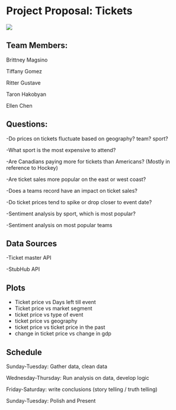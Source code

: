 <b><h1> Project Proposal: Tickets </h1></b>
<img src="http://a.espncdn.com/photo/2010/0319/pg2_03182010_576.jpg"> 

<h2> Team Members: </h2>
  <p>Brittney Magsino</p>
  <p>Tiffany Gomez</p>
  <p>Ritter Gustave</p>
  <p>Taron Hakobyan</p>
  <p>Ellen Chen</p>

<h2> Questions: </h2>
  <p> -Do prices on tickets fluctuate based on geography? team? sport? </p>
  <p> -What sport is the most expensive to attend?
  <p> -Are Canadians paying more for tickets than Americans? (Mostly in reference to Hockey)
  <p> -Are ticket sales more popular on the east or west coast?
  <p> -Does a teams record have an impact on ticket sales?
  <p> -Do ticket prices tend to spike or drop closer to event date?
  <p> -Sentiment analysis by sport, which is most popular?
  <p> -Sentiment analysis on most popular teams
    
<h2> Data Sources </h2>
  <p>-Ticket master API</p>
  <p>-StubHub API</p>

  <h2> Plots </h2>
  <ul>
     <li>Ticket price vs Days left till event</li>
     <li>Ticket price vs market segment</li>
     <li>ticket price vs type of event</li>
     <li>ticket price vs geography</li>
     <li>ticket price vs ticket price in the past</li>
     <li>change in ticket price vs change in gdp</li>
   </ul>

<h2> Schedule </h2>
  <p>Sunday-Tuesday: Gather data, clean data</p>
  <p>Wednesday-Thursday: Run analysis on data, develop logic</p>
  <p>Friday-Saturday: write conclusions (story telling / truth telling) </p>
  <p>Sunday-Tuesday: Polish and Present</p>

